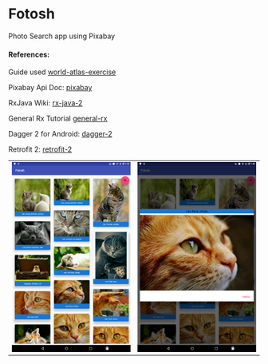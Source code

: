 # Fotosh

Photo Search app using Pixabay


#### References:

Guide used [world-atlas-exercise]

Pixabay Api Doc: [pixabay]

RxJava Wiki: [rx-java-2]

General Rx Tutorial [general-rx]

Dagger 2 for Android: [dagger-2]

Retrofit 2: [retrofit-2]


|        |     |
| ---    | --- |
| <img src="https://github.com/ferdavs/Fotosh/blob/master/captures/device-2017-07-22-132456.png" alt="screenshot 1" width="400px">  |<img src="https://github.com/ferdavs/Fotosh/blob/master/captures/device-2017-07-22-133833.png" alt="screenshot 2" width="400px">|


[s1]: https://github.com/ferdavs/Fotosh/blob/master/captures/device-2017-07-22-132456.png

[s2]: https://github.com/ferdavs/Fotosh/blob/master/captures/device-2017-07-22-133833.png

[world-atlas-exercise]: https://github.com/erdalgns/world-atlas-exercise

[general-rx]: https://gist.github.com/staltz/868e7e9bc2a7b8c1f754

[dagger-2]: https://github.com/codepath/android_guides/wiki/Dependency-Injection-with-Dagger-2

[pixabay]: https://pixabay.com/api/docs/

[retrofit-2]: http://square.github.io/retrofit/

[rx-java-2]: https://github.com/ReactiveX/RxJava/wiki